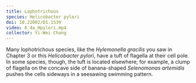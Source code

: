 ```yaml
---
title: Lophotrichous
species: Helicobacter pylori 
doi: 10.22002/D1.1539
video: 6_4a_Hpylori.mp4
collector: Yi-Wei Chang
---
```


Many lophotrichous species, like the *Hylemonella gracilis* you saw in Chapter 3 or this *Helicobacter pylori*, have a tuft of flagella at their cell pole. In some species, though, the tuft is located elsewhere; for example, a clump of flagella on the concave side of banana-shaped *Selenomonas artemidis* pushes the cells sideways in a seesawing swimming pattern.

